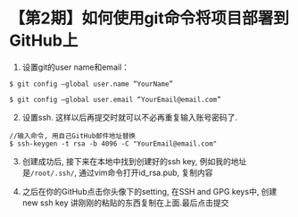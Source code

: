 # 【第2期】如何使用git命令将项目部署到GitHub上

1. 设置git的user name和email：

```
$ git config –global user.name “YourName”

$ git config –global user.email “YourEmail@email.com”
```
2. 设置ssh. 这样以后再提交时就可以不必再重复输入账号密码了.

```
//输入命令, 用自己GitHub邮件地址替换
$ ssh-keygen -t rsa -b 4096 -C "YourEmail@email.com"
```

3. 创建成功后, 接下来在本地中找到创建好的ssh key, 例如我的地址是`/root/.ssh/`, 通过vim命令打开id_rsa.pub, 复制内容

4. 之后在你的GitHub点击你头像下的setting, 在SSH and GPG keys中, 创建new ssh key 讲刚刚的粘贴的东西复制在上面.最后点击提交

